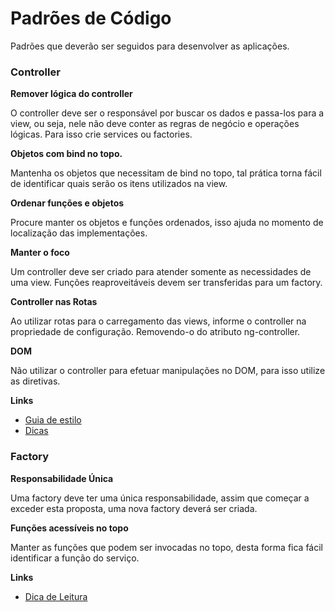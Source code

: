 # Padrões de Código

Padrões que deverão ser seguidos para desenvolver as aplicações.

### Controller

**Remover lógica do controller**

O controller deve ser o responsável por buscar os dados e passa-los para a view, ou seja, nele não deve conter as regras de negócio e operações lógicas. Para isso crie services ou factories.

**Objetos com bind no topo.**

Mantenha os objetos que necessitam de bind no topo, tal prática torna fácil de identificar quais serão os itens utilizados na view.

**Ordenar funções e objetos**

Procure manter os objetos e funções ordenados, isso ajuda no momento de localização das implementações.

**Manter o foco**

Um controller deve ser criado para atender somente as necessidades de uma view. Funções reaproveitáveis devem ser transferidas para um factory.

**Controller nas Rotas**

Ao utilizar rotas para o carregamento das views, informe o controller na propriedade de configuração. Removendo-o do atributo ng-controller.

**DOM**

Não utilizar o controller para efetuar manipulações no DOM, para isso utilize as diretivas.

**Links**

*	[Guia de estilo](https://github.com/johnpapa/angular-styleguide/blob/master/a1/i18n/pt-BR.md#controllers)
*	[Dicas](https://johnpapa.net/angular-function-declarations-function-expressions-and-readable-code)

### Factory

**Responsabilidade Única**

Uma factory deve ter uma única responsabilidade, assim que começar a exceder esta proposta, uma nova factory deverá ser criada.

**Funções acessíveis no topo**

Manter as funções que podem ser invocadas no topo, desta forma fica fácil identificar a função do serviço.

**Links**

*	[Dica de Leitura](https://addyosmani.com/resources/essentialjsdesignpatterns/book/#revealingmodulepatternjavascript)